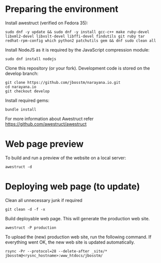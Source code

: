# Preparing the environment

Install awestruct (verified on Fedora 35):
```
sudo dnf -y update && sudo dnf -y install gcc-c++ make ruby-devel libxml2-devel libxslt-devel libffi-devel findutils git ruby tar redhat-rpm-config which python2 patchutils gem && dnf sudo clean all
```

Install NodeJS as it is required by the JavaScript compression module:
```
sudo dnf install nodejs
```

Clone this repository (or your fork). Development code is stored on the develop branch:
```
git clone https://github.com/jbosstm/narayana.io.git
cd narayana.io
git checkout develop
```

Install required gems:
```
bundle install
```

For more information about Awestruct refer https://github.com/awestruct/awestruct

# Web page preview

To build and run a preview of the website on a local server:
```
awestruct -d
```

# Deploying web page (to update)

Clean all unnecessary junk if required
```
git clean -d -f -x
```

Build deployable web page. This will generate the production web site.
```
awestruct -P production
```

To upload the (new) production web site, run the following command. If everything went OK, the new web site is updated automatically.
```
rsync -Pr --protocol=28 --delete-after _site/* jbosstm@<rysnc_hostname>:www_htdocs/jbosstm/
```
